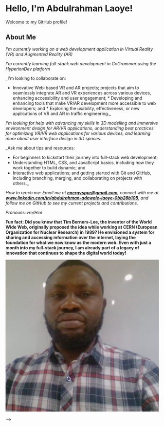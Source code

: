 # Hello, I'm Abdulrahman Laoye!

Welcome to my GitHub profile!

## About Me

_I'm currently working on a web development application in Virtual Reality (VR) and Augmented Reality (AR)_
  
_I'm currently learning full-stack web development in CoGrammar using the HyperionDev platform_
  
_I'm looking to collaborate on: 
   * Innovative Web-based VR and AR projects; projects that aim to seamlessly integrate AR and VR experiences across various devices, enhancing accessibility and user engagement;
    * Developing and enhancing tools that make VR/AR development more accessible to web developers; and 
    * Exploring the usability, effectiveness, or new applications of VR and AR in traffic engineering._
  
_I'm looking for help with advancing my skills in 3D modelling and immersive environment design for AR/VR applications, understanding best practices for optimizing VR/VR web applications for various devices, and
       learning more about user interface design in 3D spaces._
                             
_Ask me about tips and resources:
 * For beginners to kickstart their journey into full-stack web development;
 * Understanding HTML, CSS, and JavaScript basics, including how they work together to build dynamic; and
 * Interactive web applications; and getting started with Git and GitHub, including branching, merging, and collaborating on projects with others._
  
_How to reach me: Email me at **energyspur@gmail.com**, connect with me at **www.linkedin.com/in/abdulrahman-adewale-laoye-0bb28b105**, and follow me on GitHub to see my current projects and contributions._
  
_Pronouns: He/Him_
  
**Fun fact: Did you know that Tim Berners-Lee, the inventor of the World Wide Web, originally proposed the idea while working at CERN (European Organization for Nuclear Research) in 1989?
      He envisioned a system for sharing and accessing information over the internet, laying the foundation for what we now know as the modern web. Even with just a month into my full-stack journey,
      I am already part of a legacy of innovation that continues to shape the digital world today!**

  <img src="Laoye's pic3.jpg" alt="Laoye's picture">

 -->

